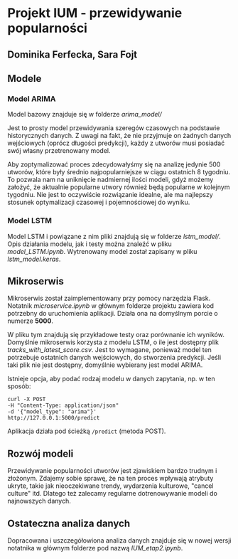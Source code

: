 # Projekt IUM - przewidywanie popularności
## Dominika Ferfecka, Sara Fojt

## Modele
### Model ARIMA
Model bazowy znajduje się w folderze *arima_model/*

Jest to prosty model przewidywania szeregów czasowych na podstawie historycznych danych. Z uwagi na fakt, że nie przyjmuje on żadnych danych wejściowych (oprócz długości predykcji), każdy z utworów musi posiadać swój własny przetrenowany model.

Aby zoptymalizować proces zdecydowałyśmy się na analizę jedynie 500 utworów, które były średnio najpopularniejsze w ciągu ostatnich 8 tygodniu. To pozwala nam na uniknięcie nadmiernej ilości modeli, gdyż możemy założyć, że aktualnie popularne utwory również będą popularne w kolejnym tygodniu. Nie jest to oczywiście rozwiązanie idealne, ale ma najlepszy stosunek optymalizacji czasowej i pojemnościowej do wyniku.

### Model LSTM
Model LSTM i powiązane z nim pliki znajdują się w folderze *lstm_model/*. Opis działania modelu, jak i testy można znaleźć w pliku *model_LSTM.ipynb*. Wytrenowany model został zapisany w pliku *lstm_model.keras*.

## Mikroserwis
Mikroserwis został zaimplementowany przy pomocy narzędzia Flask. Notatnik *microservice.ipynb* w głównym folderze projektu zawiera kod potrzebny do uruchomienia aplikacji. Działa ona na domyślnym porcie o numerze **5000**.

W pliku tym znajdują się przykładowe testy oraz porównanie ich wyników. Domyślnie mikroserwis korzysta z modelu LSTM, o ile jest dostępny plik *tracks_with_latest_score.csv*. Jest to wymagane, ponieważ model ten potrzebuje ostatnich danych wejściowych, do stworzenia predykcji. Jeśli taki plik nie jest dostępny, domyślnie wybierany jest model ARIMA.

Istnieje opcja, aby podać rodzaj modelu w danych zapytania, np. w ten sposób:

```
curl -X POST 
-H "Content-Type: application/json" 
-d '{"model_type": "arima"}' 
http://127.0.0.1:5000/predict

```

Aplikacja działa pod ścieżką `/predict` (metoda POST).

## Rozwój modeli
Przewidywanie popularności utworów jest zjawiskiem bardzo trudnym i złożonym. Zdajemy sobie sprawę, że na ten proces wpływają atrybuty ukryte, takie jak nieoczekiwane trendy, wydarzenia kulturowe, "cancel culture" itd. Dlatego też zalecamy regularne dotrenowywanie modeli do najnowszych danych.

## Ostateczna analiza danych
Dopracowana i uszczegółowiona analiza danych znajduje się w nowej wersji notatnika w głównym folderze pod nazwą *IUM_etap2.ipynb*.